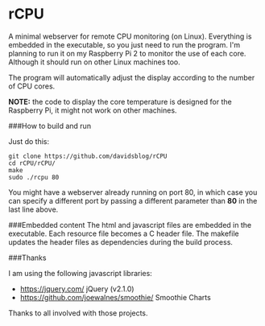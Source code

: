 # rCPU
A minimal webserver for remote CPU monitoring (on Linux).  Everything is embedded in the executable, so you just need to run the program.  I'm planning to run it on my Raspberry Pi 2 to monitor the use of each core.  Although it should run on other Linux machines too.

The program will automatically adjust the display according to the number of CPU cores.

**NOTE:** the code to display the core temperature is designed for the Raspberry Pi, it might not work on other machines.

###How to build and run

Just do this:

```
git clone https://github.com/davidsblog/rCPU
cd rCPU/rCPU/
make
sudo ./rcpu 80
```

You might have a webserver already running on port 80, in which case you can specify a different port by passing a different parameter than **80** in the last line above.

###Embedded content
The html and javascript files are embedded in the executable.  Each resource file becomes a C header file.  The makefile updates the header files as dependencies during the build process.

###Thanks

I am using the following javascript libraries:
- https://jquery.com/ jQuery (v2.1.0)
- https://github.com/joewalnes/smoothie/ Smoothie Charts 

Thanks to all involved with those projects.
